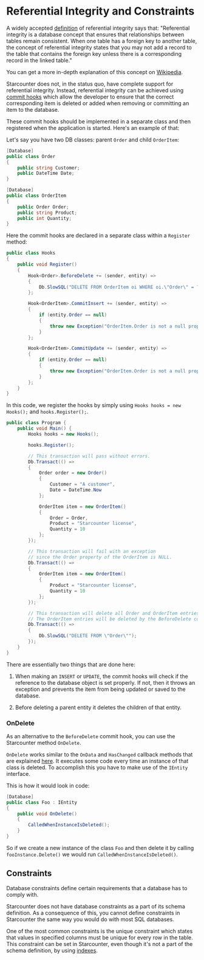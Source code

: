 # Referential Integrity and Constraints

A widely accepted <a href="http://databases.about.com/cs/administration/g/refintegrity.htm">definition</a> of referential integrity says that: "Referential integrity is a database concept that ensures that relationships between tables remain consistent. When one table has a foreign key to another table, the concept of referential integrity states that you may not add a record to the table that contains the foreign key unless there is a corresponding record in the linked table."

You can get a more in-depth explanation of this concept on <a href="https://en.wikipedia.org/wiki/Referential_integrity">Wikipedia</a>.

Starcounter does not, in the status quo, have complete support for referential integrity. Instead, referential integrity can be achieved using <a href="/guides/transactions/commit-hooks.html">commit hooks</a> which allow the developer to ensure that the correct corresponding item is deleted or added when removing or committing an item to the database.

These commit hooks should be implemented in a separate class and then registered when the application is started. Here's an example of that:

Let's say you have two DB classes: parent <code>Order</code> and child <code>OrderItem</code>:
```cs
[Database]
public class Order
{
    public string Customer;
    public DateTime Date;
}

[Database]
public class OrderItem
{
    public Order Order;
    public string Product;
    public int Quantity;
}
```

Here the commit hooks are declared in a separate class within a <code>Register</code> method:
```cs
public class Hooks
{
    public void Register()
    {
        Hook<Order>.BeforeDelete += (sender, entity) =>
        {
            Db.SlowSQL("DELETE FROM OrderItem oi WHERE oi.\"Order\" = ?", entity);
        };

        Hook<OrderItem>.CommitInsert += (sender, entity) =>
        {
            if (entity.Order == null)
            {
                throw new Exception("OrderItem.Order is not a null property");
            }
        };

        Hook<OrderItem>.CommitUpdate += (sender, entity) =>
        {
            if (entity.Order == null)
            {
                throw new Exception("OrderItem.Order is not a null property");
            }
        };
    }
}
```

In this code, we register the hooks by simply using `Hooks hooks = new Hooks();` and `hooks.Register();`.

```cs
public class Program {
    public void Main() {
        Hooks hooks = new Hooks();

        hooks.Register();

        // This transaction will pass without errors.
        Db.Transact(() =>
        {
            Order order = new Order()
            {
                Customer = "A customer",
                Date = DateTime.Now
            };

            OrderItem item = new OrderItem()
            {
                Order = Order,
                Product = "Starcounter license",
                Quantity = 10       
            };
        });

        // This transaction will fail with an exception
        // since the Order property of the OrderItem is NULL.
        Db.Transact(() =>
        {
            OrderItem item = new OrderItem()
            {
                Product = "Starcounter license",
                Quantity = 10
            };
        });

        // This transaction will delete all Order and OrderItem entries.
        // The OrderItem entries will be deleted by the BeforeDelete commit hook on the Order class.
        Db.Transact(() =>
        {
            Db.SlowSQL("DELETE FROM \"Order\"");
        });
    }
}
```
There are essentially two things that are done here:

1. When making an `INSERT` or `UPDATE`, the commit hooks will check if the reference to the database object is set properly. If not, then it throws an exception and prevents the item from being updated or saved to the database.

2. Before deleting a parent entity it deletes the children of that entity.

### OnDelete

As an alternative to the `BeforeDelete` commit hook, you can use the Starcounter method `OnDelete`.

`OnDelete` works similar to the `OnData` and `HasChanged` callback methods that are explained <a href="/guides/typed-json/callback-methods-of-starcounter-js.html">here</a>. It executes some code every time an instance of that class is deleted. To accomplish this you have to make use of the `IEntity` interface.

This is how it would look in code:
```cs
[Database]
public class Foo : IEntity
{
    public void OnDelete()
    {
        CalledWhenInstanceIsDeleted();
    }
}
```
So if we create a new instance of the class `Foo` and then delete it by calling `fooInstance.Delete()` we would run `CalledWhenInstanceIsDeleted()`.

## Constraints

Database constraints define certain requirements that a database has to comply with.

Starcounter does not have database constraints as a part of its schema definition. As a consequence of this, you cannot define constraints in Starcounter the same way you would do with most SQL databases.

One of the most common constraints is the unique constraint which states that values in specified columns must be unique for every row in the table. This constraint can be set in Starcounter, even though it's not a part of the schema definition, by using [indexes](/guides/SQL/indexes.html).
